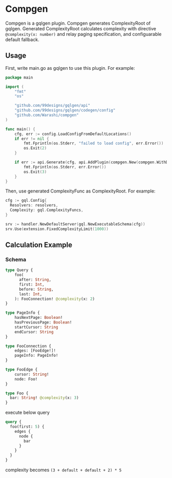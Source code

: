 # Compgen
Compgen is a gqlgen plugin.
Compgen generates ComplexityRoot of gqlgen.
Generated ComplexityRoot calculates complexity with directive `@complexity(x: number)` and relay paging specification, and configuarable default fallback.

## Usage
First, write main.go as gqlgen to use this plugin. For example:
```go
package main

import (
	"fmt"
	"os"

	"github.com/99designs/gqlgen/api"
	"github.com/99designs/gqlgen/codegen/config"
	"github.com/Warashi/compgen"
)

func main() {
	cfg, err := config.LoadConfigFromDefaultLocations()
	if err != nil {
		fmt.Fprintln(os.Stderr, "failed to load config", err.Error())
		os.Exit(2)
	}

	if err := api.Generate(cfg, api.AddPlugin(compgen.New(compgen.WithDefaultComplexity(1)))); err != nil {
		fmt.Fprintln(os.Stderr, err.Error())
		os.Exit(3)
	}
}
```

Then, use generated ComplexityFunc as ComplexityRoot. For example:
```go
cfg := gql.Config{
  Resolvers: resolvers, 
  Complexity: gql.ComplexityFuncs,
}

srv := handler.NewDefaultServer(gql.NewExecutableSchema(cfg))
srv.Use(extension.FixedComplexityLimit(1000))
```

## Calculation Example
### Schema
```graphql
type Query {
    foo(
      after: String,
      first: Int,
      before: String,
      last: Int,
    ): FooConnection! @complexity(x: 2)
}

type PageInfo {
    hasNextPage: Boolean!
    hasPreviousPage: Boolean!
    startCursor: String
    endCursor: String
}

type FooConnection {
    edges: [FooEdge!]!
    pageInfo: PageInfo!
}

type FooEdge {
    cursor: String!
    node: Foo!
}

type Foo {
  bar: String! @complexity(x: 3)
}
```

execute below query 
```graphql
query {
  foo(first: 5) {
    edges {
      node {
        bar
      }
    } 
  }
}
```

complexity becomes `(3 + default + default + 2) * 5`
